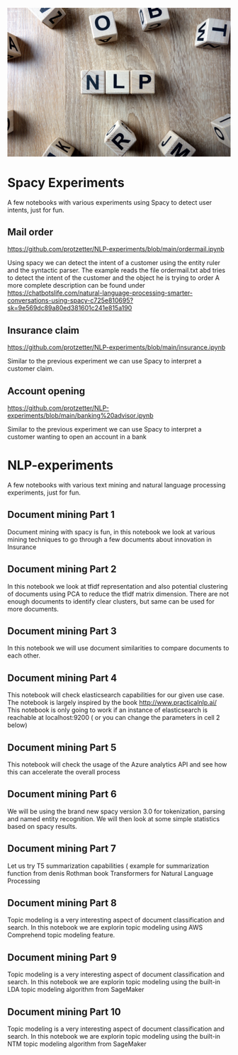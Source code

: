 
![Screenshot](iStock-1127341750.jpg)

# Spacy Experiments
A few notebooks with various experiments using Spacy to detect user intents, just for fun.

## Mail order

https://github.com/protzetter/NLP-experiments/blob/main/ordermail.ipynb

Using spacy we can detect the intent of a customer using the entity ruler and the syntactic parser. The example reads the file ordermail.txt abd tries to detect the intent of the customer and the object he is trying to order
A more complete description can be found under https://chatbotslife.com/natural-language-processing-smarter-conversations-using-spacy-c725e810695?sk=9e569dc89a80ed381601c241e815a190

## Insurance claim

https://github.com/protzetter/NLP-experiments/blob/main/insurance.ipynb

Similar to the previous experiment we can use Spacy to interpret a customer claim.

## Account opening

https://github.com/protzetter/NLP-experiments/blob/main/banking%20advisor.ipynb

Similar to the previous experiment we can use Spacy to interpret a customer wanting to open an account in a bank


# NLP-experiments
A few notebooks with various text mining and natural language processing experiments, just for fun.


## Document mining Part 1

Document mining with spacy is fun, in this notebook we look at various mining techniques to go through a few documents about innovation in Insurance

## Document mining Part 2

In this notebook we look at tfidf representation and also potential clustering of documents using PCA to reduce the tfidf matrix dimension. There are not enough documents to identify clear clusters, but same can be used for more documents.

## Document mining Part 3

In this notebook we will use document similarities to compare documents to each other.

## Document mining Part 4

This notebook will check elasticsearch capabilities for our given use case. The notebook is largely inspired by the book http://www.practicalnlp.ai/ This notebook is only going to work if an instance of elasticsearch is reachable at localhost:9200 ( or you can change the parameters in cell 2 below) 

## Document mining Part 5

This notebook will check the usage of the Azure analytics API and see how this can accelerate the overall process

## Document mining Part 6

We will be using the brand new spacy version 3.0 for tokenization, parsing and named entity recognition. We will then look at some simple statistics based on spacy results.

## Document mining Part 7

Let us try T5 summarization capabilities ( example for summarization function from denis Rothman book Transformers for Natural Language Processing

## Document mining Part 8

Topic modeling is a very interesting aspect of document classification and search. In this notebook we are explorin topic modeling using AWS Comprehend topic modeling feature.

## Document mining Part 9

Topic modeling is a very interesting aspect of document classification and search. In this notebook we are explorin topic modeling using the built-in LDA topic modeling algorithm from SageMaker

## Document mining Part 10

Topic modeling is a very interesting aspect of document classification and search. In this notebook we are explorin topic modeling using the built-in NTM topic modeling algorithm from SageMaker
